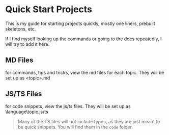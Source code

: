 # Quick Start Projects

This is my guide for starting projects quickly, mostly one liners, prebuilt skeletons, etc.

If I find myself looking up the commands or going to the docs repeatedly, I will try to add it here.

## MD Files

for commands, tips and tricks, view the md files for each topic. They will be set up as \<topic>.md

## JS/TS Files

for code snippets, view the js/ts files. They will be set up as \language\topic.js/ts
> Many of the TS files will not include types, as they are just meant to be quick snippets.
You will find them in the `code` folder.
